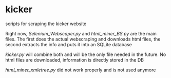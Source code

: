 # kicker
scripts for scraping the kicker website

Right now, *Selenium_Webscaper.py* and *html_miner_BS.py*  are the main files. The first does the actual 
webscraping and downloads html files, the second extracts the info and puts it into an SQLite
database

*kicker.py* will combine both and will be the only file needed in the future. No html files
are downloaded, information is directly stored in the DB

*html_miner_xmletree.py* did not work properly and is not used anymore